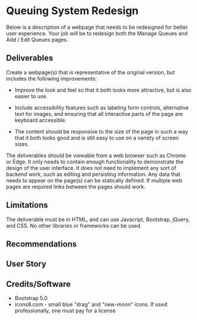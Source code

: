# Queuing System Redesign

Below is a description of a webpage that needs to be redesigned for better user experience. Your job will be to redesign
both the Manage Queues and Add / Edit Queues pages.

## Deliverables
Create a webpage(s) that is representative of the original version, but includes the following improvements:

- Improve the look and feel so that it both looks more attractive, but is also easier to use.

- Include accessibility features such as labeling form controls, alternative text for images, and ensuring that all
interactive parts of the page are keyboard accessible.

-  The content should be responsive to the size of the page in such a way that it both looks good and is still easy to
use on a variety of screen sizes.

The deliverables should be viewable from a web browser such as Chrome or Edge. It only needs to contain enough
functionality to demonstrate the design of the user interface. It does not need to implement any sort of backend work,
such as editing and persisting information. Any data that needs to appear on the page(s) can be statically defined. If
multiple web pages are required links between the pages should work.

## Limitations
The deliverable must be in HTML, and can use Javacript, Bootstrap, jQuery, and CSS. No other libraries or frameworks
can be used.

## Recommendations

## User Story

## Credits/Software
- Bootstrap 5.0
- icons8.com - small blue "drag" and "new-moon" icons. If used professionally, one must pay for a license
